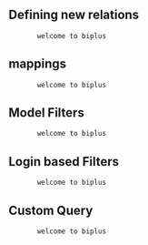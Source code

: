 ## Defining new relations

           welcome to biplus

## mappings

           welcome to biplus

## Model Filters

           welcome to biplus

## Login based Filters

           welcome to biplus

## Custom Query
    
           welcome to biplus
